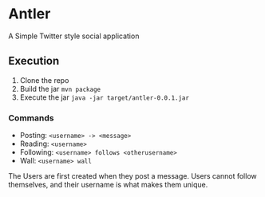 # Antler

A Simple Twitter style social application

## Execution

1. Clone the repo
2. Build the jar `mvn package`
3. Execute the jar `java -jar target/antler-0.0.1.jar`

### Commands

- Posting: `<username> -> <message>`
- Reading: `<username>`
- Following: `<username> follows <otherusername>`
- Wall: `<username> wall`

The Users are first created when they post a message.
Users cannot follow themselves, and their username is what makes them unique.
